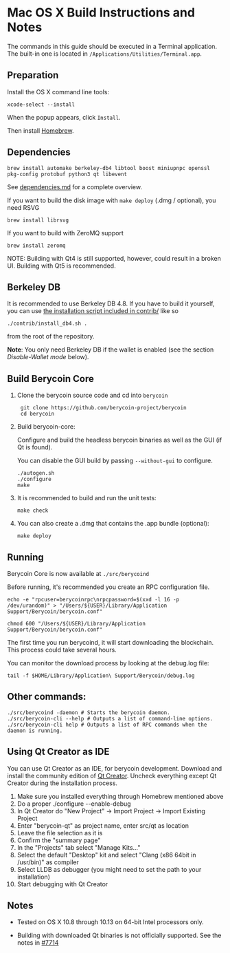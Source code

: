 Mac OS X Build Instructions and Notes
====================================
The commands in this guide should be executed in a Terminal application.
The built-in one is located in `/Applications/Utilities/Terminal.app`.

Preparation
-----------
Install the OS X command line tools:

`xcode-select --install`

When the popup appears, click `Install`.

Then install [Homebrew](https://brew.sh).

Dependencies
----------------------

    brew install automake berkeley-db4 libtool boost miniupnpc openssl pkg-config protobuf python3 qt libevent

See [dependencies.md](dependencies.md) for a complete overview.

If you want to build the disk image with `make deploy` (.dmg / optional), you need RSVG

    brew install librsvg

If you want to build with ZeroMQ support
    
    brew install zeromq

NOTE: Building with Qt4 is still supported, however, could result in a broken UI. Building with Qt5 is recommended.

Berkeley DB
-----------
It is recommended to use Berkeley DB 4.8. If you have to build it yourself,
you can use [the installation script included in contrib/](/contrib/install_db4.sh)
like so

```shell
./contrib/install_db4.sh .
```

from the root of the repository.

**Note**: You only need Berkeley DB if the wallet is enabled (see the section *Disable-Wallet mode* below).

Build Berycoin Core
------------------------

1. Clone the berycoin source code and cd into `berycoin`

        git clone https://github.com/berycoin-project/berycoin
        cd berycoin

2.  Build berycoin-core:

    Configure and build the headless berycoin binaries as well as the GUI (if Qt is found).

    You can disable the GUI build by passing `--without-gui` to configure.

        ./autogen.sh
        ./configure
        make

3.  It is recommended to build and run the unit tests:

        make check

4.  You can also create a .dmg that contains the .app bundle (optional):

        make deploy

Running
-------

Berycoin Core is now available at `./src/berycoind`

Before running, it's recommended you create an RPC configuration file.

    echo -e "rpcuser=berycoinrpc\nrpcpassword=$(xxd -l 16 -p /dev/urandom)" > "/Users/${USER}/Library/Application Support/Berycoin/berycoin.conf"

    chmod 600 "/Users/${USER}/Library/Application Support/Berycoin/berycoin.conf"

The first time you run berycoind, it will start downloading the blockchain. This process could take several hours.

You can monitor the download process by looking at the debug.log file:

    tail -f $HOME/Library/Application\ Support/Berycoin/debug.log

Other commands:
-------

    ./src/berycoind -daemon # Starts the berycoin daemon.
    ./src/berycoin-cli --help # Outputs a list of command-line options.
    ./src/berycoin-cli help # Outputs a list of RPC commands when the daemon is running.

Using Qt Creator as IDE
------------------------
You can use Qt Creator as an IDE, for berycoin development.
Download and install the community edition of [Qt Creator](https://www.qt.io/download/).
Uncheck everything except Qt Creator during the installation process.

1. Make sure you installed everything through Homebrew mentioned above
2. Do a proper ./configure --enable-debug
3. In Qt Creator do "New Project" -> Import Project -> Import Existing Project
4. Enter "berycoin-qt" as project name, enter src/qt as location
5. Leave the file selection as it is
6. Confirm the "summary page"
7. In the "Projects" tab select "Manage Kits..."
8. Select the default "Desktop" kit and select "Clang (x86 64bit in /usr/bin)" as compiler
9. Select LLDB as debugger (you might need to set the path to your installation)
10. Start debugging with Qt Creator

Notes
-----

* Tested on OS X 10.8 through 10.13 on 64-bit Intel processors only.

* Building with downloaded Qt binaries is not officially supported. See the notes in [#7714](https://github.com/bitcoin/bitcoin/issues/7714)
